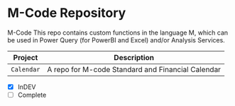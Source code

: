 # M-Code Repository
M-Code
This repo contains custom functions in the language M, which can be used in Power Query (for PowerBI and Excel) and/or Analysis Services.

| Project | Description |
| --- | --- |
| `Calendar` | A repo for M-code Standard and Financial Calendar |


- [x] InDEV
- [ ] Complete
